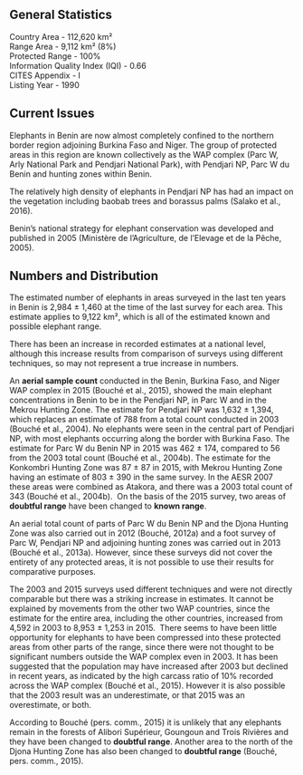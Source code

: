 ## General Statistics

Country Area - 112,620 km²<br />
Range Area - 9,112 km² (8%)<br />
Protected Range - 100%<br />
Information Quality Index (IQI) - 0.66<br />
CITES Appendix - I<br />
Listing Year -  1990

## Current Issues

Elephants in Benin are now almost completely confined to the northern border region adjoining Burkina Faso and Niger. The group of protected areas in this region are known collectively as the WAP complex (Parc W, Arly National Park and Pendjari National Park), with Pendjari NP, Parc W du Benin and hunting zones within Benin. 

The relatively high density of elephants in Pendjari NP has had an impact on the vegetation including baobab trees and borassus palms (Salako et al., 2016).

Benin’s national strategy for elephant conservation was developed and published in 2005 (Ministère de l’Agriculture, de l’Elevage et de la Pêche, 2005).

## Numbers and Distribution

The estimated number of elephants in areas surveyed in the last ten years in Benin is 2,984 ± 1,460 at the time of the last survey for each area. This estimate applies to 9,122 km², which is all of the estimated known and possible elephant range.

There has been an increase in recorded estimates at a national level, although this increase results from comparison of surveys using different techniques, so may not represent a true increase in numbers. 

An **aerial sample count** conducted in the Benin, Burkina Faso, and Niger WAP complex in 2015 (Bouché et al., 2015), showed the main elephant concentrations in Benin to be in the Pendjari NP, in Parc W and in the Mekrou Hunting Zone. The estimate for Pendjari NP was 1,632 ± 1,394, which replaces an estimate of 788 from a total count conducted in 2003 (Bouché et al., 2004). No elephants were seen in the central part of Pendjari NP, with most elephants occurring along the border with Burkina Faso. The estimate for Parc W du Benin NP in 2015 was 462 ± 174, compared to 56 from the 2003 total count (Bouché et al., 2004b). The estimate for the Konkombri Hunting Zone was 87 ± 87 in 2015, with Mekrou Hunting Zone having an estimate of 803 ± 390 in the same survey. In the AESR 2007 these areas were combined as Atakora, and there was a 2003 total count of 343 (Bouché et al., 2004b).  On the basis of the 2015 survey, two areas of **doubtful range** have been changed to **known range**.

An aerial total count of parts of Parc W du Benin NP and the Djona Hunting Zone was also carried out in 2012 (Bouché, 2012a) and a foot survey of Parc W, Pendjari NP and adjoining hunting zones was carried out in 2013 (Bouché et al., 2013a). However, since these surveys did not cover the entirety of any protected areas, it is not possible to use their results for comparative purposes.

The 2003 and 2015 surveys used different techniques and were not directly comparable but there was a striking increase in estimates. It cannot be explained by movements from the other two WAP countries, since the estimate for the entire area, including the other countries, increased from 4,592 in 2003 to 8,953 ± 1,253 in 2015.  There seems to have been little opportunity for elephants to have been compressed into these protected areas from other parts of the range, since there were not thought to be significant numbers outside the WAP complex even in 2003. It has been suggested that the population may have increased after 2003 but declined in recent years, as indicated by the high carcass ratio of 10% recorded across the WAP complex (Bouché et al., 2015). However it is also possible that the 2003 result was an underestimate, or that 2015 was an overestimate, or both.

According to Bouché (pers. comm., 2015) it is unlikely that any elephants remain in the forests of Alibori Supérieur, Goungoun and Trois Rivières and they have been changed to **doubtful range**. Another area to the north of the Djona Hunting Zone has also been changed to **doubtful range** (Bouché, pers. comm., 2015).
